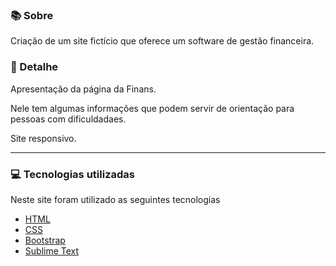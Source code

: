 ### 📚 Sobre

Criação de um site fictício que oferece um software de gestão financeira.

### 🎨 Detalhe

Apresentação da página da Finans.

Nele tem algumas informações que podem servir de orientação para pessoas com dificuldadaes.

Site responsivo.

<hr>

### 💻 Tecnologias utilizadas

Neste site foram utilizado as seguintes tecnologias

- [HTML](https://www.w3schools.com/html/)
- [CSS](https://www.w3schools.com/css/)
- [Bootstrap](https://getbootstrap.com/)
- [Sublime Text](https://www.sublimetext.com/)
